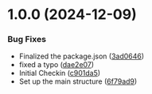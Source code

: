 # 1.0.0 (2024-12-09)


### Bug Fixes

* Finalized the package.json ([3ad0646](https://github.com/jdhillen/stylelint-config/commit/3ad06462ee36be0a8d0988d5c756d08de0152f7d))
* fixed a typo ([dae2e07](https://github.com/jdhillen/stylelint-config/commit/dae2e07810e48f17dfb95a8727deeb0f59bf0f56))
* Initial Checkin ([c901da5](https://github.com/jdhillen/stylelint-config/commit/c901da55c4f4f8ae4c59579c4c195f121165d754))
* Set up the main structure ([6f79ad9](https://github.com/jdhillen/stylelint-config/commit/6f79ad9c3a15b1285bf37c5132940e9b270a610e))

